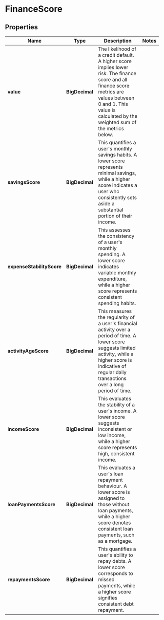 

# FinanceScore


## Properties

| Name | Type | Description | Notes |
|------------ | ------------- | ------------- | -------------|
|**value** | **BigDecimal** | The likelihood of a credit default. A higher score implies lower risk. The finance score and all finance score metrics are values between 0 and 1. This value is calculated by the weighted sum of the metrics below. |  |
|**savingsScore** | **BigDecimal** | This quantifies a user&#39;s monthly savings habits. A lower score represents minimal savings, while a higher score indicates a user who consistently sets aside a substantial portion of their income. |  |
|**expenseStabilityScore** | **BigDecimal** | This assesses the consistency of a user&#39;s monthly spending. A lower score indicates variable monthly expenditure, while a higher score represents consistent spending habits. |  |
|**activityAgeScore** | **BigDecimal** | This measures the regularity of a user&#39;s financial activity over a period of time. A lower score suggests limited activity, while a higher score is indicative of regular daily transactions over a long period of time. |  |
|**incomeScore** | **BigDecimal** | This evaluates the stability of a user&#39;s income. A lower score suggests inconsistent or low income, while a higher score represents high, consistent income. |  |
|**loanPaymentsScore** | **BigDecimal** | This evaluates a user&#39;s loan repayment behaviour. A lower score is assigned to those without loan payments, while a higher score denotes consistent loan payments, such as a mortgage. |  |
|**repaymentsScore** | **BigDecimal** | This quantifies a user&#39;s ability to repay debts. A lower score corresponds to missed payments, while a higher score signifies consistent debt repayment. |  |



